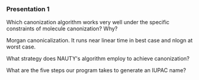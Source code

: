### Presentation 1
Which canonization algorithm works very well under the specific constraints of molecule canonization? Why?

Morgan canonicalization. It runs near linear time in best case and nlogn at worst case.

What strategy does NAUTY's algorithm employ to achieve canonization?


What are the five steps our program takes to generate an IUPAC name?